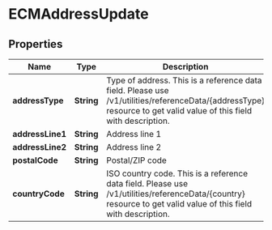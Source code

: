 # ECMAddressUpdate

## Properties
Name | Type | Description | Notes
------------ | ------------- | ------------- | -------------
**addressType** | **String** | Type of address. This is a reference data field. Please use /v1/utilities/referenceData/{addressType} resource to get valid value of this field with description. |  [optional]
**addressLine1** | **String** | Address line 1 |  [optional]
**addressLine2** | **String** | Address line 2 |  [optional]
**postalCode** | **String** | Postal/ZIP code |  [optional]
**countryCode** | **String** | ISO country code. This is a reference data field. Please use /v1/utilities/referenceData/{country} resource to get valid value of this field with description. |  [optional]
